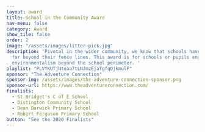 ```yaml
---
layout: award
title: School in the Community Award
nav-menu: false
category: Award
show_tile: false
order: 2
image: "/assets/images/litter-pick.jpg"
description: 'Pivotal in the wider community, we know that schools have influence
  far beyond their fence lines. This award is for schools or pupils engagement in
  environmentalism beyond the school perimeter. '
playlist: "PLVYKUTjNtoaa7tLNJmzEjaTgfqQjkmulF"
sponsor: "The Adventure Connection"
sponsor-img: /assets/images/the-adventure-connection-sponsor.png
sponsor-url: https://www.theadventureconnection.com/
finalists:
  - St Bridget's C of E School
  - Distington Community School
  - Dean Barwick Primary School
  - Robert Ferguson Primary School
button: "See the 2020 Finalists"
---
```

